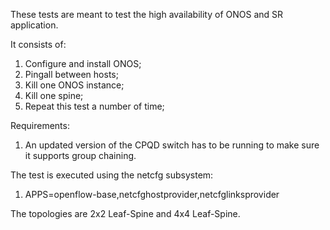 These tests are meant to test the high availability of ONOS and
SR application.

It consists of:
1) Configure and install ONOS;
2) Pingall between hosts;
3) Kill one ONOS instance;
4) Kill one spine;
5) Repeat this test a number of time;

Requirements:
1) An updated version of the CPQD switch has to be running to make sure it supports group chaining.

The test is executed using the netcfg subsystem:
1) APPS=openflow-base,netcfghostprovider,netcfglinksprovider

The topologies are 2x2 Leaf-Spine and 4x4 Leaf-Spine.

